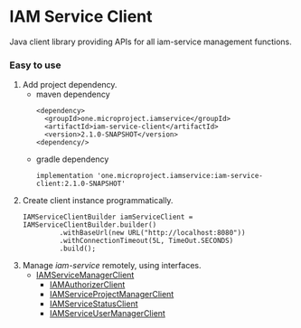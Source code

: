 # IAM Service Client
Java client library providing APIs for all iam-service management functions.
 
### Easy to use
1. Add project dependency.
   * maven dependency
     ```
     <dependency>
       <groupId>one.microproject.iamservice</groupId>
       <artifactId>iam-service-client</artifactId>
       <version>2.1.0-SNAPSHOT</version>
     <dependency/>
     ```
   * gradle dependency
     ```
     implementation 'one.microproject.iamservice:iam-service-client:2.1.0-SNAPSHOT'
     ```
2. Create client instance programmatically.
   ```
   IAMServiceClientBuilder iamServiceClient = IAMServiceClientBuilder.builder()
            .withBaseUrl(new URL("http://localhost:8080"))
            .withConnectionTimeout(5L, TimeOut.SECONDS)
            .build();
   ```
3. Manage *iam-service* remotely, using interfaces.
   * [IAMServiceManagerClient](src/main/java/one/microproject/iamservice/serviceclient/IAMServiceManagerClient.java)
     * [IAMAuthorizerClient](src/main/java/one/microproject/iamservice/serviceclient/IAMAuthorizerClient.java)
     * [IAMServiceProjectManagerClient](src/main/java/one/microproject/iamservice/serviceclient/IAMServiceProjectManagerClient.java)
     * [IAMServiceStatusClient](src/main/java/one/microproject/iamservice/serviceclient/IAMServiceStatusClient.java)
     * [IAMServiceUserManagerClient](src/main/java/one/microproject/iamservice/serviceclient/IAMServiceUserManagerClient.java)
      